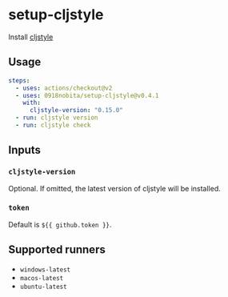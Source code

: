 # setup-cljstyle

Install [cljstyle](https://github.com/greglook/cljstyle)

## Usage

```yaml
steps:
  - uses: actions/checkout@v2
  - uses: 0918nobita/setup-cljstyle@v0.4.1
    with:
      cljstyle-version: "0.15.0"
  - run: cljstyle version
  - run: cljstyle check
```

## Inputs

### `cljstyle-version`

Optional. If omitted, the latest version of cljstyle will be installed.

### `token`

Default is ``${{ github.token }}``.

## Supported runners

- `windows-latest`
- `macos-latest`
- `ubuntu-latest`
